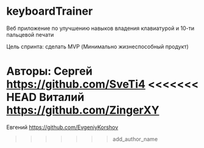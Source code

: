 # keyboardTrainer
Веб приложение по улучшению навыков владения клавиатурой и 10-ти пальцевой печати

Цель спринта: сделать MVP (Минимально жизнеспособный продукт)

Авторы:
Сергей https://github.com/SveTi4
<<<<<<< HEAD
Виталий https://github.com/ZingerXY
=======
Евгений https://github.com/EvgeniyKorshov

>>>>>>> add_author_name
